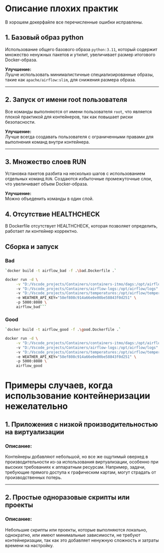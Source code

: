 # Описание плохих практик
В хорошем докерфайле все перечисленные ошибки исправлены.

## 1. Базовый образ python
 
Использование общего базового образа `python:3.11`, который содержит множество ненужных пакетов и утилит, увеличивает размер итогового Docker-образа.  


**Улучшение:**  
Лушче использовать минималистичные специализированные образы, такие как `apache/airflow:slim`, для снижения размера образа.

---

## 2. Запуск от имени root пользователя
Все команды выполняются от имени пользователя `root`, что является плохой практикой для контейнеров, так как повышает риски безопасности.  
  
**Улучшение:**  
Лучше всегда создавать пользователя с ограниченными правами для выполнения команд внутри контейнера.

---

## 3. Множество слоев RUN
Установка пакетов разбита на несколько шагов с использованием отдельных команд `RUN`. Создаются избыточные промежуточные слои, что увеличивает объем Docker-образа.


**Улучшение:**  
Можно объеденить команды в один слой.

## 4. Отсутствие HEALTHCHECK

В Dockerfile отсутствует HEALTHCHECK, которая позволяет определить, работает ли контейнер корректно.



## Сборка и запуск
### Bad

```bash
`docker build -t airflow_bad -f .\bad.Dockerfile .`

docker run -d \
     -v "D:/Vscode_projects/Containers/containers-itmo/dags:/opt/airflow/dags" \ 
     -v "D:/Vscode_projects/Containers/airflow-logs:/opt/airflow/logs" \ 
     -v "D:/Vscode_projects/Containers/temperatures:/opt/airflow/temperatures" \ 
     -e WEATHER_API_KEY="58ef808c914a66e0e00be58843f0d251" \ 
     -p 5000:8080 \ 
     airflow_bad```
```

### Good

```bash
`docker build -t airflow_good -f .\good.Dockerfile .`

docker run -d \
     -v "D:/Vscode_projects/Containers/containers-itmo/dags:/opt/airflow/dags" \ 
     -v "D:/Vscode_projects/Containers/airflow-logs:/opt/airflow/logs" \ 
     -v "D:/Vscode_projects/Containers/temperatures:/opt/airflow/temperatures" \ 
     -e WEATHER_API_KEY="58ef808c914a66e0e00be58843f0d251" \ 
     -p 5000:8080 \ 
     airflow_good
```

# Примеры случаев, когда использование контейнеризации нежелательно

## 1. **Приложения с низкой производительностью на виртуализации**
### Описание:  
Контейнеры добавляют небольшой, но все же ощутимый оверхед в производительности из-за использования виртуализации, особенно при высоких требованиях к аппаратным ресурсам. Например, задачи, требующие прямого доступа к графическим картам, могут страдать от производственных потерь.

---

## 2. **Простые одноразовые скрипты или проекты**
### Описание:  
Небольшие скрипты или проекты, которые выполняются локально, однократно, или имеют минимальные зависимости, не требуют контейнеризации, так как это добавляет ненужную сложность и затраты времени на настройку.



